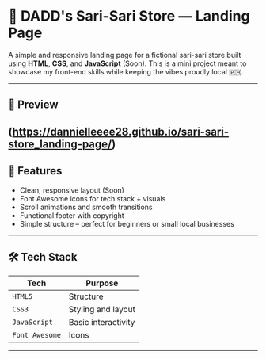 # 🛒 DADD's Sari-Sari Store — Landing Page

A simple and responsive landing page for a fictional sari-sari store built using **HTML**, **CSS**, and **JavaScript** (Soon). This is a mini project meant to showcase my front-end skills while keeping the vibes proudly local 🇵🇭.

---

## 📸 Preview

(https://dannielleeee28.github.io/sari-sari-store_landing-page/)
---

## 🚀 Features

- Clean, responsive layout (Soon)
- Font Awesome icons for tech stack + visuals
- Scroll animations and smooth transitions
- Functional footer with copyright
- Simple structure – perfect for beginners or small local businesses

---

## 🛠️ Tech Stack

| Tech | Purpose |
|------|---------|
| `HTML5` | Structure |
| `CSS3` | Styling and layout |
| `JavaScript` | Basic interactivity |
| `Font Awesome` | Icons |

---
